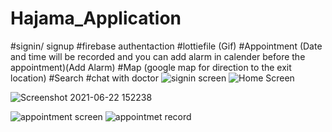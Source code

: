 # Hajama_Application
#signin/ signup
#firebase authentaction
#lottiefile (Gif)
#Appointment (Date and time will be recorded and you can add alarm in calender before the appointment)(Add Alarm)
#Map (google map for direction to the exit location)
#Search 
#chat with doctor 
![signin screen](https://user-images.githubusercontent.com/70897446/175480797-19f0f4e1-1ab6-4110-a6ee-768d62902abd.jpg)                   ![Home Screen](https://user-images.githubusercontent.com/70897446/175480845-3bba78c1-4c8d-496e-be47-d491daf2cb4e.jpg)

![Screenshot 2021-06-22 152238](https://user-images.githubusercontent.com/70897446/175481050-60c806f0-5f29-44b5-a0a5-bb8a98520e30.jpg)


![appointment screen](https://user-images.githubusercontent.com/70897446/175481114-0bce3ccd-1b71-4903-adaf-847cb059a047.jpg)               ![appointmet record](https://user-images.githubusercontent.com/70897446/175481172-4d612863-6983-4c98-80ba-266a5daa3eb3.jpg)
